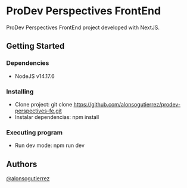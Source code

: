 # ProDev Perspectives FrontEnd

ProDev Perspectives FrontEnd project developed with NextJS.

## Getting Started

### Dependencies

- NodeJS v14.17.6

### Installing

- Clone project: git clone https://github.com/alonsogutierrez/prodev-perspectives-fe.git
- Instalar dependencias: npm install

### Executing program

- Run dev mode: npm run dev

## Authors

[@alonsogutierrez](https://www.linkedin.com/in/alonso-guti%C3%A9rrez-b27370126/)
